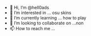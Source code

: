 - 👋 Hi, I’m @hell0ads
- 👀 I’m interested in ... osu skins
- 🌱 I’m currently learning ... how to play
- 💞️ I’m looking to collaborate on ...non
- 📫 How to reach me ...

<!---
hell0ads/hell0ads is a ✨ special ✨ repository because its `README.md` (this file) appears on your GitHub profile.
You can click the Preview link to take a look at your changes.
--->
